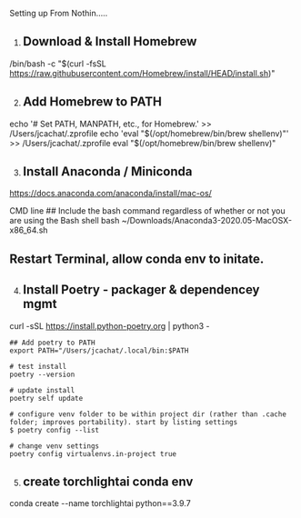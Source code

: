 Setting up From Nothin.....


1) ## Download & Install Homebrew

/bin/bash -c "$(curl -fsSL https://raw.githubusercontent.com/Homebrew/install/HEAD/install.sh)"


2) ## Add Homebrew to PATH

echo '# Set PATH, MANPATH, etc., for Homebrew.' >> /Users/jcachat/.zprofile 
echo 'eval "$(/opt/homebrew/bin/brew shellenv)"' >> /Users/jcachat/.zprofile
eval "$(/opt/homebrew/bin/brew shellenv)"


3) ## Install Anaconda / Miniconda

https://docs.anaconda.com/anaconda/install/mac-os/

CMD line ## Include the bash command regardless of whether or not you are using the Bash shell
bash ~/Downloads/Anaconda3-2020.05-MacOSX-x86_64.sh


## Restart Terminal, allow conda env to initate. 


4) ## Install Poetry - packager & dependencey mgmt
curl -sSL https://install.python-poetry.org | python3 -
	
	## Add poetry to PATH
	export PATH="/Users/jcachat/.local/bin:$PATH

	# test install 
	poetry --version

	# update install
	poetry self update

	# configure venv folder to be within project dir (rather than .cache folder; improves portability). start by listing settings
	$ poetry config --list

	# change venv settings 
	poetry config virtualenvs.in-project true

5) ## create torchlightai conda env
conda create --name torchlightai python==3.9.7


